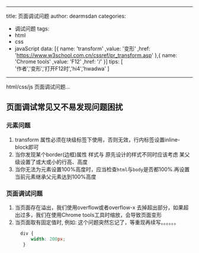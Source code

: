 
---
title: 页面调试问题
author: dearmsdan
categories:
- 调试问题
tags:
- html
- css
- javaScript
data: [{
       name: 'transform'
       ,value: '变形'
       ,href: 'https://www.w3school.com.cn/cssref/pr_transform.asp'
      },{
       name: 'Chrome tools'
       ,value: 'F12'
       ,href: '/'
      }]
tips: [  
    '作者','变形','打开F12时','hi4','hwadwa'
  ]
---
html/css/js 页面调试问题...

<!--more-->


## 页面调试常见又不易发现问题困扰

### 元素问题

1. <span class="article-flag-sup">transform</span> 属性必须在块级标签下使用，否则无效，行内标签设置inline-block即可
2. 当你发现某个border(边框)属性 样式与 原先设计的样式不同时应该考虑 某父级设置了或大或小的行高、高度
3. 当你无法为元素设置100%高度时，应当检查`html`与`body`是否都100%.再设置当前元素继承父元素达到100%高度

### 页面调试问题

1. 当页面存在溢出，我们使用overflow或者overflow-x 去掉超出部分，如果超出过多，我们在使用<span class="article-flag-sup">Chrome tools</span>工具时缩放，会导致页面变形
2. 当页面取有固定值时, 例如:  这个问题突然忘记了，等重现再续写。。。。。。
    ```CSS
      div { 
          width: 200px;
       }
    ```


